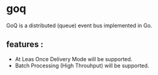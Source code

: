 # goq
GoQ is a distributed (queue) event bus implemented in Go.

## features : 
- At Leas Once Delivery Mode will be supported.
- Batch Processing (High Throuhput) will be supported.
 